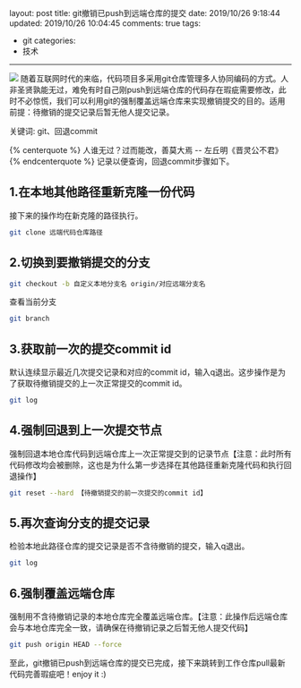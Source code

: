 layout: post
title: git撤销已push到远端仓库的提交
date: 2019/10/26 9:18:44
updated: 2019/10/26 10:04:45
comments: true
tags:
- git
categories:
- 技术

---
<img src="https://eisenhao.coding.net/p/eisenhao/d/eisenhao/git/raw/master/uploads/gitRevert.jpg" class="full-image" />
随着互联网时代的来临，代码项目多采用git仓库管理多人协同编码的方式。人非圣贤孰能无过，难免有时自己刚push到远端仓库的代码存在瑕疵需要修改，此时不必惊慌，我们可以利用git的强制覆盖远端仓库来实现撤销提交的目的。适用前提：待撤销的提交记录后暂无他人提交记录。

关键词: git、回退commit
<!-- more -->
{% centerquote %}
人谁无过？过而能改，善莫大焉
-- 左丘明《晋灵公不君》
{% endcenterquote %}
记录以便查询，回退commit步骤如下。
## 1.在本地其他路径重新克隆一份代码
接下来的操作均在新克隆的路径执行。
```bash
git clone 远端代码仓库路径
```
## 2.切换到要撤销提交的分支
```bash
git checkout -b 自定义本地分支名 origin/对应远端分支名
```
查看当前分支
```bash
git branch
```
## 3.获取前一次的提交commit id
默认连续显示最近几次提交记录和对应的commit id，输入q退出。这步操作是为了获取待撤销提交的上一次正常提交的commit id。
```bash
git log
```
## 4.强制回退到上一次提交节点
强制回退本地仓库代码到远端仓库上一次正常提交到的记录节点【注意：此时所有代码修改均会被删除，这也是为什么第一步选择在其他路径重新克隆代码和执行回退操作】
```bash
git reset --hard 【待撤销提交的前一次提交的commit id】
```
## 5.再次查询分支的提交记录
检验本地此路径仓库的提交记录是否不含待撤销的提交，输入q退出。
```bash
git log
```
## 6.强制覆盖远端仓库
强制用不含待撤销记录的本地仓库完全覆盖远端仓库。【注意：此操作后远端仓库会与本地仓库完全一致，请确保在待撤销记录之后暂无他人提交代码】
```bash
git push origin HEAD --force
```
至此，git撤销已push到远端仓库的提交已完成，接下来跳转到工作仓库pull最新代码完善瑕疵吧！enjoy it :)
